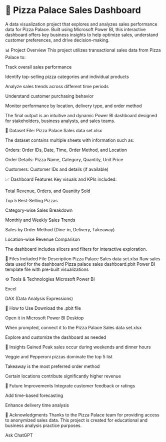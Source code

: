 # 🍕 Pizza Palace Sales Dashboard
A data visualization project that explores and analyzes sales performance data for Pizza Palace. Built using Microsoft Power BI, this interactive dashboard offers key business insights to help optimize sales, understand customer preferences, and drive decision-making.

📊 Project Overview
This project utilizes transactional sales data from Pizza Palace to:

Track overall sales performance

Identify top-selling pizza categories and individual products

Analyze sales trends across different time periods

Understand customer purchasing behavior

Monitor performance by location, delivery type, and order method

The final output is an intuitive and dynamic Power BI dashboard designed for stakeholders, business analysts, and sales teams.

🧾 Dataset
File: Pizza Palace Sales data set.xlsx

The dataset contains multiple sheets with information such as:

Orders: Order IDs, Date, Time, Order Method, and Location

Order Details: Pizza Name, Category, Quantity, Unit Price

Customers: Customer IDs and details (if available)

📈 Dashboard Features
Key visuals and KPIs included:

Total Revenue, Orders, and Quantity Sold

Top 5 Best-Selling Pizzas

Category-wise Sales Breakdown

Monthly and Weekly Sales Trends

Sales by Order Method (Dine-in, Delivery, Takeaway)

Location-wise Revenue Comparison

The dashboard includes slicers and filters for interactive exploration.

📂 Files Included
File	Description
Pizza Palace Sales data set.xlsx	Raw sales data used for the dashboard
Pizza palace sales dashboard.pbit	Power BI template file with pre-built visualizations

⚙️ Tools & Technologies
Microsoft Power BI

Excel

DAX (Data Analysis Expressions)

📌 How to Use
Download the .pbit file

Open it in Microsoft Power BI Desktop

When prompted, connect it to the Pizza Palace Sales data set.xlsx

Explore and customize the dashboard as needed

📢 Insights Gained
Peak sales occur during weekends and dinner hours

Veggie and Pepperoni pizzas dominate the top 5 list

Takeaway is the most preferred order method

Certain locations contribute significantly higher revenue

🧠 Future Improvements
Integrate customer feedback or ratings

Add time-based forecasting

Enhance delivery time analysis

🙌 Acknowledgments
Thanks to the Pizza Palace team for providing access to anonymized sales data. This project is created for educational and business analysis practice purposes.










Ask ChatGPT
